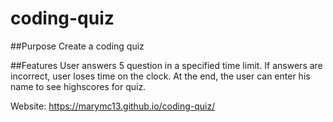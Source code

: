# coding-quiz

##Purpose
Create a coding quiz

##Features
User answers 5 question in a specified time limit.
If answers are incorrect, user loses time on the clock.
At the end, the user can enter his name to see highscores for quiz.

Website:  https://marymc13.github.io/coding-quiz/
